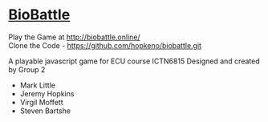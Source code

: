 # [BioBattle](http://biobattle.online/)

Play the Game at http://biobattle.online/<br>
Clone the Code - https://github.com/hopkeno/biobattle.git<br>

A playable javascript game for ECU course ICTN6815 
Designed and created by Group 2
* Mark Little
* Jeremy Hopkins
* Virgil Moffett
* Steven Bartshe

